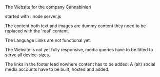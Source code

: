 
The Website for the company Cannabinieri


started with : node server.js

The content both text and images are dummy content they need to be replaced with the 'real' content.

The Language Links are not functional yet.

The Website is not yet fully responsive, media queries have to be fitted to serve all device-sizes.

The links in the footer lead nowhere content has to be added. 
A (alt) social media accounts have to be built, hosted and added.